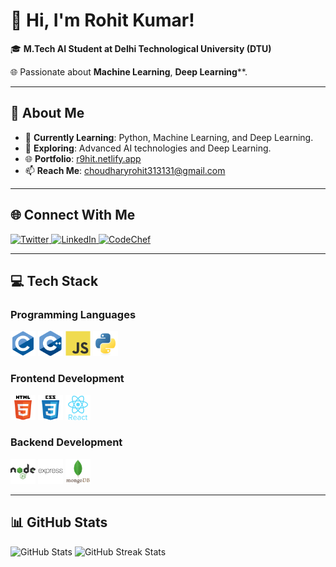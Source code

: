 # 👋 Hi, I'm Rohit Kumar!  
🎓 **M.Tech AI Student at Delhi Technological University (DTU)**  

🌐 Passionate about **Machine Learning**, **Deep Learning****.  

---

## 🚀 About Me  
- 🔭 **Currently Learning**: Python, Machine Learning, and Deep Learning.  
- 🌱 **Exploring**: Advanced AI technologies and Deep Learning.  
- 🌐 **Portfolio**: [r9hit.netlify.app](https://r9hit.netlify.app/)  
- 📫 **Reach Me**: choudharyrohit313131@gmail.com  

---

## 🌐 Connect With Me  
<p align="left">
  <a href="https://twitter.com/_r9hit" target="_blank">
    <img src="https://img.shields.io/badge/Twitter-1DA1F2?style=for-the-badge&logo=twitter&logoColor=white" alt="Twitter">
  </a>
  <a href="https://linkedin.com/in/r9hit" target="_blank">
    <img src="https://img.shields.io/badge/LinkedIn-0077B5?style=for-the-badge&logo=linkedin&logoColor=white" alt="LinkedIn">
  </a>
  <a href="https://www.codechef.com/users/r9hit" target="_blank">
    <img src="https://img.shields.io/badge/CodeChef-5B4638?style=for-the-badge&logo=codechef&logoColor=white" alt="CodeChef">
  </a>
</p>

---

## 💻 Tech Stack  
### **Programming Languages**  
<p align="left">
  <img src="https://raw.githubusercontent.com/devicons/devicon/master/icons/c/c-original.svg" alt="C" width="40" height="40"/>  
  <img src="https://raw.githubusercontent.com/devicons/devicon/master/icons/cplusplus/cplusplus-original.svg" alt="C++" width="40" height="40"/>  
  <img src="https://raw.githubusercontent.com/devicons/devicon/master/icons/javascript/javascript-original.svg" alt="JavaScript" width="40" height="40"/>  
  <img src="https://raw.githubusercontent.com/devicons/devicon/master/icons/python/python-original.svg" alt="Python" width="40" height="40"/>
</p>  

### **Frontend Development**  
<p align="left">
  <img src="https://raw.githubusercontent.com/devicons/devicon/master/icons/html5/html5-original-wordmark.svg" alt="HTML" width="40" height="40"/>  
  <img src="https://raw.githubusercontent.com/devicons/devicon/master/icons/css3/css3-original-wordmark.svg" alt="CSS" width="40" height="40"/>  
  <img src="https://raw.githubusercontent.com/devicons/devicon/master/icons/react/react-original-wordmark.svg" alt="React" width="40" height="40"/>  
</p>  

### **Backend Development**  
<p align="left">
  <img src="https://raw.githubusercontent.com/devicons/devicon/master/icons/nodejs/nodejs-original-wordmark.svg" alt="Node.js" width="40" height="40"/>  
  <img src="https://raw.githubusercontent.com/devicons/devicon/master/icons/express/express-original-wordmark.svg" alt="Express.js" width="40" height="40"/>  
  <img src="https://raw.githubusercontent.com/devicons/devicon/master/icons/mongodb/mongodb-original-wordmark.svg" alt="MongoDB" width="40" height="40"/>  
</p>  

---

## 📊 GitHub Stats  
<p align="left">
  <img src="https://github-readme-stats.vercel.app/api?username=r9hit&show_icons=true&theme=radical" alt="GitHub Stats" width="48%" />
  <img src="https://github-readme-streak-stats.herokuapp.com/?user=r9hit&theme=radical" alt="GitHub Streak Stats" width="48%" />
</p>  
